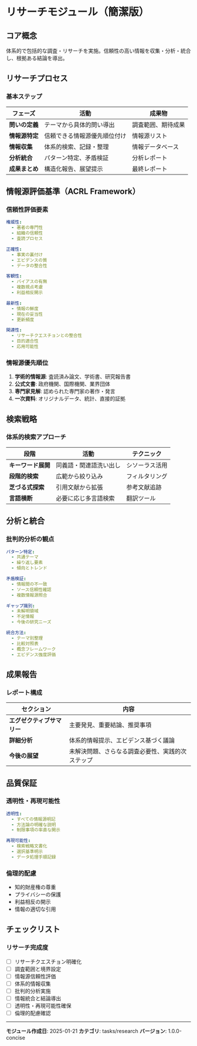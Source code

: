 # リサーチモジュール（簡潔版）

## コア概念
体系的で包括的な調査・リサーチを実施。信頼性の高い情報を収集・分析・統合し、根拠ある結論を導出。

## リサーチプロセス

### 基本ステップ
| フェーズ | 活動 | 成果物 |
|----------|------|------|
| **問いの定義** | テーマから具体的問い導出 | 調査範囲、期待成果 |
| **情報源特定** | 信頼できる情報源優先順位付け | 情報源リスト |
| **情報収集** | 体系的検索、記録・整理 | 情報データベース |
| **分析統合** | パターン特定、矛盾検証 | 分析レポート |
| **成果まとめ** | 構造化報告、展望提示 | 最終レポート |

## 情報源評価基準（ACRL Framework）

### 信頼性評価要素
```yaml
権威性:
  - 著者の専門性
  - 組織の信頼性
  - 査読プロセス

正確性:
  - 事実の裏付け
  - エビデンスの質
  - データの整合性

客観性:
  - バイアスの有無
  - 複数視点考慮
  - 利益相反開示

最新性:
  - 情報の鮮度
  - 現在の妥当性
  - 更新頻度

関連性:
  - リサーチクエスチョンとの整合性
  - 目的適合性
  - 応用可能性
```

### 情報源優先順位
1. **学術的情報源**: 査読済み論文、学術書、研究報告書
2. **公式文書**: 政府機関、国際機関、業界団体
3. **専門家見解**: 認められた専門家の著作・発言
4. **一次資料**: オリジナルデータ、統計、直接的証拠

## 検索戦略

### 体系的検索アプローチ
| 段階 | 活動 | テクニック |
|------|------|----------|
| **キーワード展開** | 同義語・関連語洗い出し | シソーラス活用 |
| **段階的検索** | 広範から絞り込み | フィルタリング |
| **芝づる式探索** | 引用文献から拡張 | 参考文献追跡 |
| **言語横断** | 必要に応じ多言語検索 | 翻訳ツール |

## 分析と統合

### 批判的分析の観点
```yaml
パターン特定:
  - 共通テーマ
  - 繰り返し要素
  - 傾向とトレンド

矛盾検証:
  - 情報間の不一致
  - ソース信頼性確認
  - 複数情報源照合

ギャップ識別:
  - 未解明領域
  - 不足情報
  - 今後の研究ニーズ

統合方法:
  - テーマ別整理
  - 比較対照表
  - 概念フレームワーク
  - エビデンス強度評価
```

## 成果報告

### レポート構成
| セクション | 内容 |
|------------|------|
| **エグゼクティブサマリー** | 主要発見、重要結論、推奨事項 |
| **詳細分析** | 体系的情報提示、エビデンス基づく議論 |
| **今後の展望** | 未解決問題、さらなる調査必要性、実践的次ステップ |

## 品質保証

### 透明性・再現可能性
```yaml
透明性:
  - すべての情報源明記
  - 方法論の明確な説明
  - 制限事項の率直な開示

再現可能性:
  - 検索戦略文書化
  - 選択基準明示
  - データ処理手順記録
```

### 倫理的配慮
- 知的財産権の尊重
- プライバシーの保護
- 利益相反の開示
- 情報の適切な引用

## チェックリスト

### リサーチ完成度
- [ ] リサーチクエスチョン明確化
- [ ] 調査範囲と境界設定
- [ ] 情報源信頼性評価
- [ ] 体系的情報収集
- [ ] 批判的分析実施
- [ ] 情報統合と結論導出
- [ ] 透明性・再現可能性確保
- [ ] 倫理的配慮確認

---
**モジュール作成日**: 2025-01-21
**カテゴリ**: tasks/research
**バージョン**: 1.0.0-concise